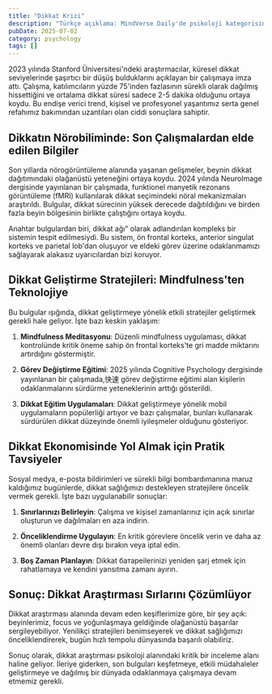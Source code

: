 ```yaml
---
title: "Dikkat Krizi"
description: "Türkçe açıklama: MindVerse Daily'de psikoloji kategorisinde son araştırma ve keşifleri keşfedin."
pubDate: 2025-07-02
category: psychology
tags: []
---
```


2023 yılında Stanford Üniversitesi'ndeki araştırmacılar, küresel dikkat seviyelerinde şaşırtıcı bir düşüş bulduklarını açıklayan bir çalışmaya imza attı. Çalışma, katılımcıların yüzde 75'inden fazlasının sürekli olarak dağılmış hissettiğini ve ortalama dikkat süresi sadece 2-5 dakika olduğunu ortaya koydu. Bu endişe verici trend, kişisel ve profesyonel yaşantımız serta genel refahımız bakımından uzantıları olan ciddi sonuçlara sahiptir.

## **Dikkatın Nörobiliminde: Son Çalışmalardan elde edilen Bilgiler**

Son yıllarda nörogörüntüleme alanında yaşanan gelişmeler, beynin dikkat dağıtımındaki olağanüstü yeteneğini ortaya koydu. 2024 yılında NeuroImage dergisinde yayınlanan bir çalışmada, funktionel manyetik rezonans görüntüleme (fMRI) kullanılarak dikkat seçimindeki nöral mekanizmaları araştırıldı. Bulgular, dikkat sürecinin yüksek derecede dağıtıldığını ve birden fazla beyin bölgesinin birlikte çalıştığını ortaya koydu.

Anahtar bulgulardan biri, dikkat ağı" olarak adlandırılan kompleks bir sistemin tespit edilmesiydi. Bu sistem, ön frontal korteks, anterior singulat korteks ve parietal lob'dan oluşuyor ve eldeki görev üzerine odaklanmamızı sağlayarak alakasız uyarıcılardan bizi koruyor.

## **Dikkat Geliştirme Stratejileri: Mindfulness'ten Teknolojiye**

Bu bulgular ışığında, dikkat geliştirmeye yönelik etkili stratejiler geliştirmek gerekli hale geliyor. İşte bazı keskin yaklaşım:

1. **Mindfulness Meditasyonu**: Düzenli mindfulness uygulaması, dikkat kontrolünde kritik öneme sahip ön frontal korteks'te gri madde miktarını artırdığını göstermiştir.

2. **Görev Değiştirme Eğitimi**: 2025 yılında Cognitive Psychology dergisinde yayınlanan bir çalışmada,快速 görev değiştirme eğitimi alan kişilerin odaklanmalarını sürdürme yeteneklerinin arttığı gösterildi.

3. **Dikkat Eğitim Uygulamaları**: Dikkat geliştirmeye yönelik mobil uygulamaların popülerliği artıyor ve bazı çalışmalar, bunları kullanarak sürdürülen dikkat düzeyinde önemli iyileşmeler olduğunu gösteriyor.

## **Dikkat Ekonomisinde Yol Almak için Pratik Tavsiyeler**

Sosyal medya, e-posta bildirimleri ve sürekli bilgi bombardımanına maruz kaldığımız bugünlerde, dikkat sağlığımızı destekleyen stratejilere öncelik vermek gerekli. İşte bazı uygulanabilir sonuçlar:

1. **Sınırlarınızı Belirleyin**: Çalışma ve kişisel zamanlarınız için açık sınırlar oluşturun ve dağılmaları en aza indirin.

2. **Önceliklendirme Uygulayın**: En kritik görevlere öncelik verin ve daha az önemli olanları devre dışı bırakın veya iptal edin.

3. **Boş Zaman Planlayın**: Dikkat батарeilerinizi yeniden şarj etmek için rahatlamaya ve kendini yansıtma zamanı ayırın.

## **Sonuç: Dikkat Araştırması Sırlarını Çözümlüyor**

Dikkat araştırması alanında devam eden keşiflerimize göre, bir şey açık: beyinlerimiz, focus ve yoğunlaşmaya geldiğinde olağanüstü başarılar sergileyebiliyor. Yenilikçi stratejileri benimseyerek ve dikkat sağlığımızı önceliklendirerek, bugün hızlı tempolu dünyasında başarılı olabiliriz.

Sonuç olarak, dikkat araştırması psikoloji alanındaki kritik bir inceleme alanı haline geliyor. İleriye giderken, son bulguları keşfetmeye, etkili müdahaleler geliştirmeye ve dağılmış bir dünyada odaklanmaya çalışmaya devam etmemiz gerekli.

